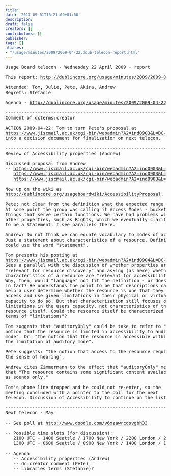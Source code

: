 ```yaml
---
title: 
date: '2017-09-01T16:21:09+01:00'
description: 
draft: false
creators: []
contributors: []
publisher: 
tags: []
aliases:
- "/usage/minutes/2009/2009-04-22.dcub-telecon-report.html"
---
```


<pre>
Usage Board telecon - Wednesday 22 April 2009 - report

This report: <a href="/usage/minutes/2009/2009-04-22.dcub-telecon-report.html">http://dublincore.org/usage/minutes/2009/2009-04-22.dcub-telecon-report.html</a>

Attended: Tom, Julie, Pete, Akira, Andrew
Regrets: Stefanie

Agenda - <a href="/usage/minutes/2009/2009-04-22.dcub-telecon-agenda.html">http://dublincore.org/usage/minutes/2009/2009-04-22.dcub-telecon-agenda.html</a>

----------------------------------------------------------------------
Comment of dcterms:creator

ACTION 2009-04-22: Tom to turn Pete's proposal at 
<a href="https://www.jiscmail.ac.uk/cgi-bin/webadmin?A2=ind0903&amp;L=DC-USAGE&amp;P=982">https://www.jiscmail.ac.uk/cgi-bin/webadmin?A2=ind0903&amp;L=DC-USAGE&amp;P=982</a>
into a decision document for finalization on next telecon.

----------------------------------------------------------------------
Review of Accessibility properties (Andrew)

Discussed proposal from Andrew
-- <a href="https://www.jiscmail.ac.uk/cgi-bin/webadmin?A2=ind0903&amp;L=DC-USAGE&amp;P=2658">https://www.jiscmail.ac.uk/cgi-bin/webadmin?A2=ind0903&amp;L=DC-USAGE&amp;P=2658</a>
   <a href="https://www.jiscmail.ac.uk/cgi-bin/webadmin?A2=ind0903&amp;L=DC-USAGE&amp;P=3379">https://www.jiscmail.ac.uk/cgi-bin/webadmin?A2=ind0903&amp;L=DC-USAGE&amp;P=3379</a>
   <a href="https://www.jiscmail.ac.uk/cgi-bin/webadmin?A2=ind0903&amp;L=DC-USAGE&amp;P=4094">https://www.jiscmail.ac.uk/cgi-bin/webadmin?A2=ind0903&amp;L=DC-USAGE&amp;P=4094</a>

Now up on the wiki as
<a href="http://dublincore.org/usageboardwiki/AccessibilityProposal">http://dublincore.org/usageboardwiki/AccessibilityProposal</a>.

Pete: not clear from the definition what the expected range is.
At some point the group was calling it Access Modes - bucket of
things that serve certain functions. We have had problems with
other properties, such as Rights, which we eventually clarified
to be a Statement. I see parallels there.

Andrew: Do not think we can equate vocabulary to modes of access.
Just a statement about characteristics of a resource. Definition
could use the word "statement".

Tom presents his posting at
<a href="https://www.jiscmail.ac.uk/cgi-bin/webadmin?A2=ind0904&amp;L=DC-USAGE&amp;P=4264">https://www.jiscmail.ac.uk/cgi-bin/webadmin?A2=ind0904&amp;L=DC-USAGE&amp;P=4264</a>
Sees a parallel with the discussion of whether properties are
"relevant for resource discovery" and asking (as here) whether
characteristics of a resource are "relevant for accessibility".
Why, then, would "language" not fit the definition - or does it
in fact? He understands the point to be that descriptions can
help a user determine whether the resource is one that they can
access and use given limitations in their physical or virtual
capacity to do so. But that characterization still focuses on
limitations in the users capacity, not characteristics of the 
resource itself. Could the resource itself be characterized in
terms of "limitations"?

Tom suggests that "auditoryOnly" could be take to refer to "the
notion that the resource is limited in accessibility to auditory
mode". Or: "the notion that the resource is accessible within
the limitation of auditory mode".

Pete suggests: "the notion that access to the resource requires
the sense of hearing".

Andrew cites Zimmermann to the effect that "auditoryOnly" means
that "The resource contains some significant content available
as sounds only."

Tom's phone line dropped and he could not re-enter, so the
meeting concluded with a pointer to the poll for the next
telecon. Discussion of Accessibility to continue on the list.

----------------------------------------------------------------------
Next telecon - May

-- See poll at <a href="http://www.doodle.com/v6xzawrcdsvgbh33">http://www.doodle.com/v6xzawrcdsvgbh33</a>

-- Possible time slots (for discussion):
   2100 UTC - 1400 Seattle / 1700 New York / 2200 London / 2300 Berlin / 0600 Tokyo+ / 0700 Canberra+
   1300 UTC - 0600 Seattle / 0900 New York / 1400 London / 1500 Berlin / 2200 Tokyo / 2300 Canberra

-- Agenda
   -- Accessibility properties (Andrew)
   -- dc:creator comment (Pete)
   -- Libraries terms (Stefanie)?
</pre>
